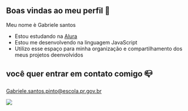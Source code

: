 ## Boas vindas ao meu perfil 💙

Meu nome è Gabriele santos

- Estou estudando na [Alura](https://www.alura.com.br)
- Estou me desenvolvendo na linguagem JavaScript
- Utilizo esse espaço para minha organização e compartilhamento dos meus projetos deenvolvidos

## você quer entrar em contato comigo 📪
  Gabriele.santos.pinto@escola.pr.gov.br



  ![](https://media.tenor.com/eRGU5l2v-_wAAAAi/cat-meme.gif)
